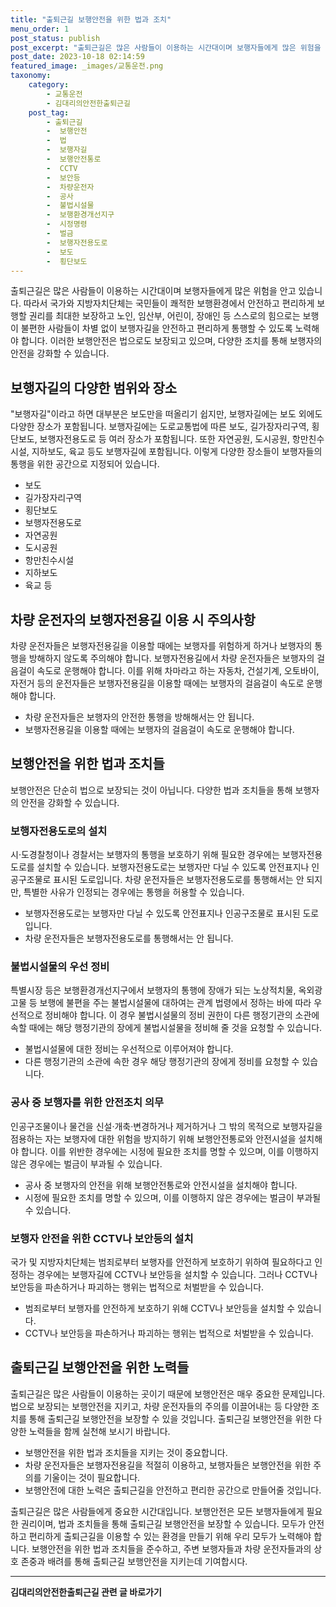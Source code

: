 ```yaml
---
title: "출퇴근길 보행안전을 위한 법과 조치"
menu_order: 1
post_status: publish
post_excerpt: "출퇴근길은 많은 사람들이 이용하는 시간대이며 보행자들에게 많은 위험을 안고 있습니다. 따라서 국가와 지방자치단체는 국민들이 쾌적한 보행환경에서 안전하고 편리하게 보행할 권리를 최대한 보장하고 노인, 임산부, 어린이, 장애인 등 스스로의 힘으로는 보행이 불편한 사람들이 차별 없이 보행자길을 안전하고 편리하게 통행할 수 있도록 노력해야 합니다. 이러한 보행안전은 법으로도 보장되고 있으며, 다양한 조치를 통해 보행자의 안전을 강화할 수 있습니다."
post_date: 2023-10-18 02:14:59
featured_image: _images/교통운전.png
taxonomy:
    category:
        - 교통운전
        - 김대리의안전한출퇴근길
    post_tag:
        - 출퇴근길
        -  보행안전
        -  법
        -  보행자길
        -  보행안전통로
        -  CCTV
        -  보안등
        -  차량운전자
        -  공사
        -  불법시설물
        -  보행환경개선지구
        -  시정명령
        -  벌금
        -  보행자전용도로
        -  보도
        -  횡단보도
---
```



출퇴근길은 많은 사람들이 이용하는 시간대이며 보행자들에게 많은 위험을 안고 있습니다. 따라서 국가와 지방자치단체는 국민들이 쾌적한 보행환경에서 안전하고 편리하게 보행할 권리를 최대한 보장하고 노인, 임산부, 어린이, 장애인 등 스스로의 힘으로는 보행이 불편한 사람들이 차별 없이 보행자길을 안전하고 편리하게 통행할 수 있도록 노력해야 합니다. 이러한 보행안전은 법으로도 보장되고 있으며, 다양한 조치를 통해 보행자의 안전을 강화할 수 있습니다.

## 보행자길의 다양한 범위와 장소

"보행자길"이라고 하면 대부분은 보도만을 떠올리기 쉽지만, 보행자길에는 보도 외에도 다양한 장소가 포함됩니다. 보행자길에는 도로교통법에 따른 보도, 길가장자리구역, 횡단보도, 보행자전용도로 등 여러 장소가 포함됩니다. 또한 자연공원, 도시공원, 항만친수시설, 지하보도, 육교 등도 보행자길에 포함됩니다. 이렇게 다양한 장소들이 보행자들의 통행을 위한 공간으로 지정되어 있습니다.

- 보도
- 길가장자리구역
- 횡단보도
- 보행자전용도로
- 자연공원
- 도시공원
- 항만친수시설
- 지하보도
- 육교 등

## 차량 운전자의 보행자전용길 이용 시 주의사항

차량 운전자들은 보행자전용길을 이용할 때에는 보행자를 위험하게 하거나 보행자의 통행을 방해하지 않도록 주의해야 합니다. 보행자전용길에서 차량 운전자들은 보행자의 걸음걸이 속도로 운행해야 합니다. 이를 위해 차마라고 하는 자동차, 건설기계, 오토바이, 자전거 등의 운전자들은 보행자전용길을 이용할 때에는 보행자의 걸음걸이 속도로 운행해야 합니다.

- 차량 운전자들은 보행자의 안전한 통행을 방해해서는 안 됩니다.
- 보행자전용길을 이용할 때에는 보행자의 걸음걸이 속도로 운행해야 합니다.

## 보행안전을 위한 법과 조치들

보행안전은 단순히 법으로 보장되는 것이 아닙니다. 다양한 법과 조치들을 통해 보행자의 안전을 강화할 수 있습니다.

### 보행자전용도로의 설치

시·도경찰청이나 경찰서는 보행자의 통행을 보호하기 위해 필요한 경우에는 보행자전용도로를 설치할 수 있습니다. 보행자전용도로는 보행자만 다닐 수 있도록 안전표지나 인공구조물로 표시된 도로입니다. 차량 운전자들은 보행자전용도로를 통행해서는 안 되지만, 특별한 사유가 인정되는 경우에는 통행을 허용할 수 있습니다.

- 보행자전용도로는 보행자만 다닐 수 있도록 안전표지나 인공구조물로 표시된 도로입니다.
- 차량 운전자들은 보행자전용도로를 통행해서는 안 됩니다.

### 불법시설물의 우선 정비

특별시장 등은 보행환경개선지구에서 보행자의 통행에 장애가 되는 노상적치물, 옥외광고물 등 보행에 불편을 주는 불법시설물에 대하여는 관계 법령에서 정하는 바에 따라 우선적으로 정비해야 합니다. 이 경우 불법시설물의 정비 권한이 다른 행정기관의 소관에 속할 때에는 해당 행정기관의 장에게 불법시설물을 정비해 줄 것을 요청할 수 있습니다.

- 불법시설물에 대한 정비는 우선적으로 이루어져야 합니다.
- 다른 행정기관의 소관에 속한 경우 해당 행정기관의 장에게 정비를 요청할 수 있습니다.

### 공사 중 보행자를 위한 안전조치 의무

인공구조물이나 물건을 신설·개축·변경하거나 제거하거나 그 밖의 목적으로 보행자길을 점용하는 자는 보행자에 대한 위험을 방지하기 위해 보행안전통로와 안전시설을 설치해야 합니다. 이를 위반한 경우에는 시정에 필요한 조치를 명할 수 있으며, 이를 이행하지 않은 경우에는 벌금이 부과될 수 있습니다.

- 공사 중 보행자의 안전을 위해 보행안전통로와 안전시설을 설치해야 합니다.
- 시정에 필요한 조치를 명할 수 있으며, 이를 이행하지 않은 경우에는 벌금이 부과될 수 있습니다.

### 보행자 안전을 위한 CCTV나 보안등의 설치

국가 및 지방자치단체는 범죄로부터 보행자를 안전하게 보호하기 위하여 필요하다고 인정하는 경우에는 보행자길에 CCTV나 보안등을 설치할 수 있습니다. 그러나 CCTV나 보안등을 파손하거나 파괴하는 행위는 법적으로 처벌받을 수 있습니다.

- 범죄로부터 보행자를 안전하게 보호하기 위해 CCTV나 보안등을 설치할 수 있습니다.
- CCTV나 보안등을 파손하거나 파괴하는 행위는 법적으로 처벌받을 수 있습니다.

## 출퇴근길 보행안전을 위한 노력들

출퇴근길은 많은 사람들이 이용하는 곳이기 때문에 보행안전은 매우 중요한 문제입니다. 법으로 보장되는 보행안전을 지키고, 차량 운전자들의 주의를 이끌어내는 등 다양한 조치를 통해 출퇴근길 보행안전을 보장할 수 있을 것입니다. 출퇴근길 보행안전을 위한 다양한 노력들을 함께 실천해 보시기 바랍니다.

- 보행안전을 위한 법과 조치들을 지키는 것이 중요합니다.
- 차량 운전자들은 보행자전용길을 적절히 이용하고, 보행자들은 보행안전을 위한 주의를 기울이는 것이 필요합니다.
- 보행안전에 대한 노력은 출퇴근길을 안전하고 편리한 공간으로 만들어줄 것입니다.

출퇴근길은 많은 사람들에게 중요한 시간대입니다. 보행안전은 모든 보행자들에게 필요한 권리이며, 법과 조치들을 통해 출퇴근길 보행안전을 보장할 수 있습니다. 모두가 안전하고 편리하게 출퇴근길을 이용할 수 있는 환경을 만들기 위해 우리 모두가 노력해야 합니다. 보행안전을 위한 법과 조치들을 준수하고, 주변 보행자들과 차량 운전자들과의 상호 존중과 배려를 통해 출퇴근길 보행안전을 지키는데 기여합시다.

<!-- wp:separator -->
<hr class="wp-block-separator has-alpha-channel-opacity"/>
<!-- /wp:separator -->

<!-- wp:group {"backgroundColor":"base","layout":{"type":"constrained"}} -->
<div class="wp-block-group has-base-background-color has-background"><!-- wp:paragraph {"align":"center","fontSize":"medium"} -->
<p class="has-text-align-center has-large-font-size"><strong>김대리의안전한출퇴근길 관련 글 바로가기</strong></p>
<!-- /wp:paragraph -->


<!-- wp:latest-posts
{"categories":[{"id":1794,"count":19,"description":"","link":"https://uknowlaw.com/category/%ea%b9%80%eb%8c%80%eb%a6%ac%ec%9d%98%ec%95%88%ec%a0%84%ed%95%9c%ec%b6%9c%ed%87%b4%ea%b7%bc%ea%b8%b8/","name":"김대리의안전한출퇴근길","slug":"김대리의안전한출퇴근길","taxonomy":"category","parent":0,"meta":[],"_links":{"self":[{"href":"https://uknowlaw.com/wp-json/wp/v2/categories/1794"}],"collection":[{"href":"https://uknowlaw.com/wp-json/wp/v2/categories"}],"about":[{"href":"https://uknowlaw.com/wp-json/wp/v2/taxonomies/category"}],"wp:post_type":[{"href":"https://uknowlaw.com/wp-json/wp/v2/posts?categories=1794"}],"curies":[{"name":"wp","href":"https://api.w.org/{rel}","templated":true}]}}],"postsToShow":100,"excerptLength":28,"postLayout":"grid","columns":2,"featuredImageAlign":"left","featuredImageSizeSlug":"large","fontSize":"small"} /--></div>
<!-- /wp:group -->